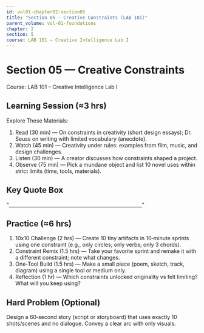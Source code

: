 ```yaml
---
id: vol01-chapter02-section05
title: "Section 05 — Creative Constraints (LAB 101)"
parent_volume: vol-01-foundations
chapter: 2
section: 5
course: LAB 101 – Creative Intelligence Lab I
---
```


# Section 05 — Creative Constraints
Course: LAB 101 – Creative Intelligence Lab I

## Learning Session (≈3 hrs)
Explore These Materials:
1. Read (30 min) — On constraints in creativity (short design essays); Dr. Seuss on writing with limited vocabulary (anecdote).  
2. Watch (45 min) — Creativity under rules: examples from film, music, and design challenges.  
3. Listen (30 min) — A creator discusses how constraints shaped a project.  
4. Observe (75 min) — Pick a mundane object and list 10 novel uses within strict limits (time, tools, materials).

## Key Quote Box
“_______________________________________________________”

## Practice (≈6 hrs)
1. 10x10 Challenge (2 hrs) — Create 10 tiny artifacts in 10‑minute sprints using one constraint (e.g., only circles; only verbs; only 3 chords).  
2. Constraint Remix (1.5 hrs) — Take your favorite sprint and remake it with a different constraint; note what changes.  
3. One‑Tool Build (1.5 hrs) — Make a small piece (poem, sketch, track, diagram) using a single tool or medium only.  
4. Reflection (1 hr) — Which constraints unlocked originality vs felt limiting? What will you keep using?

## Hard Problem (Optional)
Design a 60‑second story (script or storyboard) that uses exactly 10 shots/scenes and no dialogue. Convey a clear arc with only visuals.

